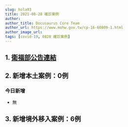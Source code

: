 ```yaml
---
slug: hola93
title: 2021-08-28 確診案例
author: 
author_title: Docusaurus Core Team
author_url: https://www.mohw.gov.tw/cp-16-60809-1.html
author_image_url: 
tags: [covid-19, 0828 確診案例]
---
```


## 1. [衛福部公告連結](https://www.cdc.gov.tw/Bulletin/Detail/A8sZbjImqVaGG7Xktvmigg?typeid=9)

## 2. 新增本土案例：0例

### 今日新增
* 無

## 3. 新增境外移入案例：6例
